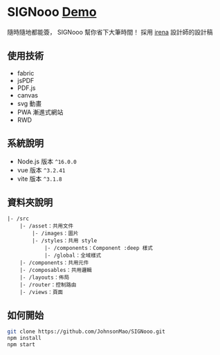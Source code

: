 # SIGNooo [Demo](https://johnsonmao.github.io/SIGNooo/)

隨時隨地都能簽， SIGNooo 幫你省下大筆時間！
採用 [irena](https://2022.thef2e.com/users/12061549261454740005) 設計師的設計稿

## 使用技術

- fabric
- jsPDF
- PDF.js
- canvas
- svg 動畫
- PWA 漸進式網站
- RWD

## 系統說明

- Node.js 版本 `^16.0.0`
- vue 版本 `^3.2.41`
- vite 版本 `^3.1.8`

## 資料夾說明

```
|- /src
    |- /asset：共用文件
        |- /images：圖片
        |- /styles：共用 style
            |- /components：Component :deep 樣式
            |- /global：全域樣式
    |- /components：共用元件
    |- /composables：共用邏輯
    |- /layouts：佈局
    |- /router：控制路由
    |- /views：頁面
```

## 如何開始

```sh
git clone https://github.com/JohnsonMao/SIGNooo.git
npm install
npm start
```
